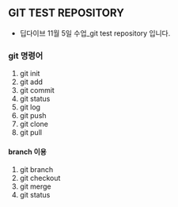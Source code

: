 ## GIT TEST REPOSITORY
- 딥다이브 11월 5일 수업_git test repository 입니다.

### git 명령어
1. git init
2. git add
3. git commit
4. git status
5. git log
6. git push
7. git clone
8. git pull
#### branch 이용
1. git branch
2. git checkout
3. git merge
4. git status